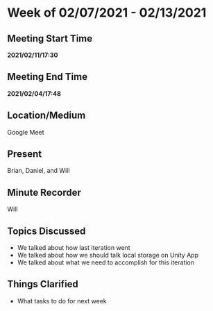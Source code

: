# Week of 02/07/2021 - 02/13/2021

## Meeting Start Time

**2021/02/11/17:30**

## Meeting End Time

**2021/02/04/17:48**

## Location/Medium

Google Meet

## Present

Brian, Daniel, and Will

## Minute Recorder

Will

## Topics Discussed

- We talked about how last iteration went
- We talked about how we should talk local storage on Unity App
- We talked about what we need to accomplish for this iteration

## Things Clarified

- What tasks to do for next week
